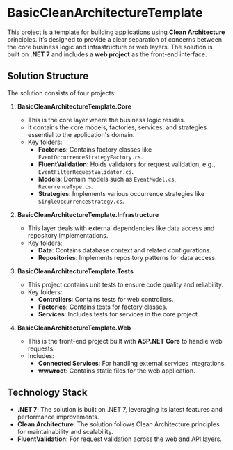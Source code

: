 # BasicCleanArchitectureTemplate

This project is a template for building applications using **Clean Architecture** principles. It’s designed to provide a clear separation of concerns between the core business logic and infrastructure or web layers. The solution is built on **.NET 7** and includes a **web project** as the front-end interface.

## Solution Structure

The solution consists of four projects:

1. **BasicCleanArchitectureTemplate.Core**
   - This is the core layer where the business logic resides.
   - It contains the core models, factories, services, and strategies essential to the application's domain.
   - Key folders:
     - **Factories**: Contains factory classes like `EventOccurrenceStrategyFactory.cs`.
     - **FluentValidation**: Holds validators for request validation, e.g., `EventFilterRequestValidator.cs`.
     - **Models**: Domain models such as `EventModel.cs`, `RecurrenceType.cs`.
     - **Strategies**: Implements various occurrence strategies like `SingleOccurrenceStrategy.cs`.

2. **BasicCleanArchitectureTemplate.Infrastructure**
   - This layer deals with external dependencies like data access and repository implementations.
   - Key folders:
     - **Data**: Contains database context and related configurations.
     - **Repositories**: Implements repository patterns for data access.

3. **BasicCleanArchitectureTemplate.Tests**
   - This project contains unit tests to ensure code quality and reliability.
   - Key folders:
     - **Controllers**: Contains tests for web controllers.
     - **Factories**: Contains tests for factory classes.
     - **Services**: Includes tests for services in the core project.

4. **BasicCleanArchitectureTemplate.Web**
   - This is the front-end project built with **ASP.NET Core** to handle web requests.
   - Includes:
     - **Connected Services**: For handling external services integrations.
     - **wwwroot**: Contains static files for the web application.

## Technology Stack
- **.NET 7**: The solution is built on .NET 7, leveraging its latest features and performance improvements.
- **Clean Architecture**: The solution follows Clean Architecture principles for maintainability and scalability.
- **FluentValidation**: For request validation across the web and API layers.
